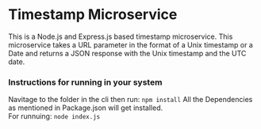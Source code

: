 # Timestamp Microservice

<p>This is a Node.js and Express.js based timestamp microservice. This microservice takes a URL parameter in the format of a Unix timestamp or a Date and returns a JSON response with the Unix timestamp and the UTC date.</p>

<h3>Instructions for running in your system</h3>
Navitage to the folder in the cli then run:
<code>npm install</code>
All the Dependencies as mentioned in Package.json will get installed.<br />
For runnuing: <code>node index.js</code>
